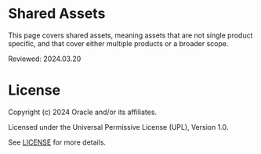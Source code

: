 # Shared Assets

This page covers shared assets, meaning assets that are not single product specific, and that cover either multiple products or a broader scope.

Reviewed: 2024.03.20


# License

Copyright (c) 2024 Oracle and/or its affiliates.

Licensed under the Universal Permissive License (UPL), Version 1.0.

See [LICENSE](https://github.com/oracle-devrel/technology-engineering/blob/main/LICENSE) for more details.
